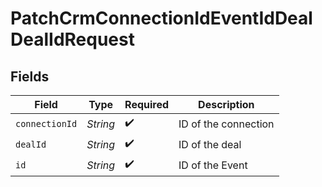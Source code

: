 # PatchCrmConnectionIdEventIdDealDealIdRequest


## Fields

| Field                | Type                 | Required             | Description          |
| -------------------- | -------------------- | -------------------- | -------------------- |
| `connectionId`       | *String*             | :heavy_check_mark:   | ID of the connection |
| `dealId`             | *String*             | :heavy_check_mark:   | ID of the deal       |
| `id`                 | *String*             | :heavy_check_mark:   | ID of the Event      |
